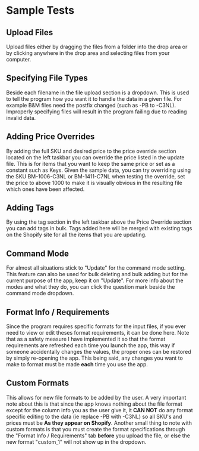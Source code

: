 # Sample Tests #

## Upload Files ##
Upload files either by dragging the files from a folder into the drop area or by 
clicking anywhere in the drop area and selecting files from your computer.

## Specifying File Types ## 
Beside each filename in the file upload section is a dropdown. This is used to 
tell the program how you want it to handle the data in a given file. For example
B&M files need the postfix changed (such as -PB to -C3NL). Improperly specifying 
files will result in the program failing due to reading invalid data.

## Adding Price Overrides ##
By adding the full SKU and desired price to the price override section located
on the left taskbar you can override the price listed in the update file. 
This is for items that you want to keep the same price or set as a constant 
such as Keys. Given the sample data, you can try overriding using the SKU
    BM-1006-C3NL
or 
    BM-1411-C7NL
when testing the override, set the price to above 1000 to make it is visually
obvious in the resulting file which ones have been affected.

## Adding Tags ##
By using the tag section in the left taskbar above the Price Override section
you can add tags in bulk. Tags added here will be merged with existing tags 
on the Shopify site for all the items that you are updating.

## Command Mode ##
For almost all situations stick to "Update" for the command mode setting.
This feature can also be used for bulk deleting and bulk adding but for 
the current purpose of the app, keep it on "Update". For more info about
the modes and what they do, you can click the question mark beside the 
command mode dropdown. 

## Format Info / Requirements ##
Since the program requires specific formats for the input files, if 
you ever need to view or edit theses format requirements, it can be
done here. Note that as a safety measure I have implemented it so that
the format requirements are refreshed each time you launch the app, this
way if someone accidentally changes the values, the proper ones can be 
restored by simply re-opening the app. This being said, any changes you
want to make to format must be made **each** time you use the app.

## Custom Formats ##
This allows for new file formats to be added by the user. A very 
important note about this is that since the app knows nothing 
about the file format except for the column info you as the user
give it, it **CAN NOT** do any format specific editing to the 
data (ie replace -PB with -C3NL) so all SKU's and prices must be
**As they appear on Shopify**. Another small thing to note with
custom formats is that you must create the format specifications 
through the "Format Info / Requirements" tab **before** you 
upload the file, or else the new format "custom_1" will not 
show up in the dropdown.